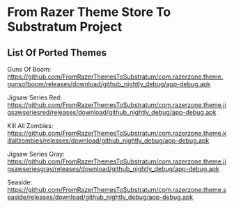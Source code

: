 # From Razer Theme Store To Substratum Project
## List Of Ported Themes
Guns Of Boom: https://github.com/FromRazerThemesToSubstratum/com.razerzone.theme.gunsofboom/releases/download/github_nightly_debug/app-debug.apk

Jigsaw Series Red: https://github.com/FromRazerThemesToSubstratum/com.razerzone.theme.jigsawseriesred/releases/download/github_nightly_debug/app-debug.apk

Kill All Zombies: https://github.com/FromRazerThemesToSubstratum/com.razerzone.theme.killallzombies/releases/download/github_nightly_debug/app-debug.apk

Jigsaw Series Gray: https://github.com/FromRazerThemesToSubstratum/com.razerzone.theme.jigsawseriesgray/releases/download/github_nightly_debug/app-debug.apk

Seaside: https://github.com/FromRazerThemesToSubstratum/com.razerzone.theme.seaside/releases/download/github_nightly_debug/app-debug.apk
